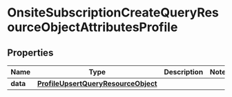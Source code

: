 # OnsiteSubscriptionCreateQueryResourceObjectAttributesProfile

## Properties
Name | Type | Description | Notes
------------ | ------------- | ------------- | -------------
**data** | [**ProfileUpsertQueryResourceObject**](ProfileUpsertQueryResourceObject.md) |  | 
